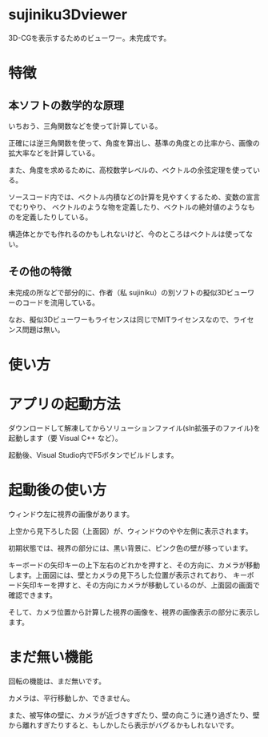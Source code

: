 # sujiniku3Dviewer
3D-CGを表示するためのビューワー。未完成です。

# 特徴
## 本ソフトの数学的な原理
いちおう、三角関数などを使って計算している。

正確には逆三角関数を使って、角度を算出し、基準の角度との比率から、画像の拡大率などを計算している。

また、角度を求めるために、高校数学レベルの、ベクトルの余弦定理を使っている。

ソースコード内では、ベクトル内積などの計算を見やすくするため、変数の宣言でむりやり、
ベクトルのような物を定義したり、ベクトルの絶対値のようなものを定義したりしている。

構造体とかでも作れるのかもしれないけど、今のところはベクトルは使ってない。

## その他の特徴
未完成の所などで部分的に、作者（私 sujiniku）の別ソフトの擬似3Dビューワーのコードを流用している。

なお、擬似3Dビューワーもライセンスは同じでMITライセンスなので、ライセンス問題は無い。

# 使い方
# アプリの起動方法
ダウンロードして解凍してからソリューションファイル(sln拡張子のファイル)を起動します（要 Visual C++ など）。

起動後、Visual Studio内でF5ボタンでビルドします。

# 起動後の使い方
ウィンドウ左に視界の画像があります。

上空から見下ろした図（上面図）が、ウィンドウのやや左側に表示されます。


初期状態では、視界の部分には、黒い背景に、ピンク色の壁が移っています。

キーボードの矢印キーの上下左右のどれかを押すと、その方向に、カメラが移動します。上面図には、壁とカメラの見下ろした位置が表示されており、
キーボード矢印キーを押すと、その方向にカメラが移動しているのが、上面図の画面で確認できます。

そして、カメラ位置から計算した視界の画像を、視界の画像表示の部分に表示します。

# まだ無い機能
回転の機能は、まだ無いです。

カメラは、平行移動しか、できません。

また、被写体の壁に、カメラが近づきすぎたり、壁の向こうに通り過ぎたり、壁から離れすぎたりすると、もしかしたら表示がバグるかもしれないです。
